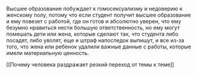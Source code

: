 Высшее образование побуждает к гомосексуализму и недоверию к женскому полу, потому что если студент получит высшее образование и ему повезет с работой, где он готов и абсолютно уверен, что ему безумно нравиться нести большую ответственность, но ему могут помешать дети или жена, которые сделают так, что студента либо посадят, либо уволят, еще и штраф напоследок выпишут, и все из-за того, что жена или ребенок удалили важные данные с работы, которые имели материальную ценность.

[[Почему человека раздражает резкий переход от темы к теме]]
